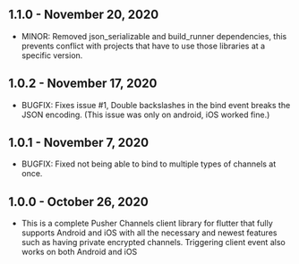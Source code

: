 ## 1.1.0 - November 20, 2020
* MINOR: Removed json_serializable and build_runner dependencies, this prevents conflict with projects that have to use those libraries at a specific version.

## 1.0.2 - November 17, 2020
* BUGFIX: Fixes issue #1, Double backslashes in the bind event breaks the JSON encoding. (This issue was only on android, iOS worked fine.)

## 1.0.1 - November 7, 2020

* BUGFIX: Fixed not being able to bind to multiple types of channels at once.

## 1.0.0 - October 26, 2020

* This is a complete Pusher Channels client library for flutter that fully supports Android and iOS with all the necessary and newest features such as having private encrypted channels. Triggering client event also works on both Android and iOS
